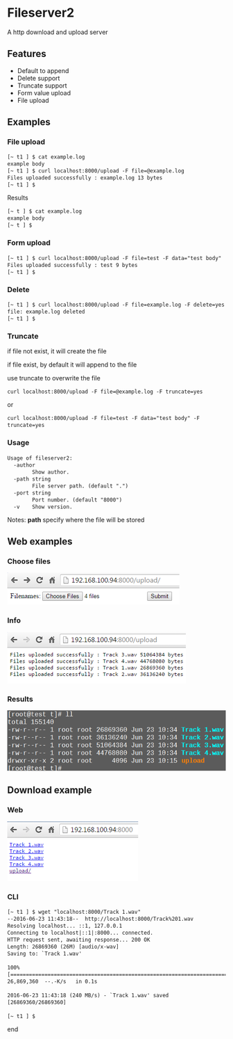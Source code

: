 # Fileserver2

A http download and upload server

## Features

* Default to append
* Delete support
* Truncate support
* Form value upload
* File upload

## Examples

### File upload

```
[~ t1 ] $ cat example.log 
example body
[~ t1 ] $ curl localhost:8000/upload -F file=@example.log
Files uploaded successfully : example.log 13 bytes 
[~ t1 ] $
```

Results

```
[~ t ] $ cat example.log 
example body
[~ t ] $ 
```

### Form upload

```
[~ t1 ] $ curl localhost:8000/upload -F file=test -F data="test body"
Files uploaded successfully : test 9 bytes 
[~ t1 ] $ 
```

### Delete

```
[~ t1 ] $ curl localhost:8000/upload -F file=example.log -F delete=yes 
file: example.log deleted
[~ t1 ] $ 
```

### Truncate
if file not exist, it will create the file

if file exist, by default it will append to the file

use truncate to overwrite the file

```
curl localhost:8000/upload -F file=@example.log -F truncate=yes 
```

or

```
curl localhost:8000/upload -F file=test -F data="test body" -F truncate=yes 
```

### Usage

```
Usage of fileserver2:
  -author
        Show author.
  -path string
        File server path. (default ".")
  -port string
        Port number. (default "8000")
  -v    Show version.
```

Notes: **path** specify where the file will be stored


## Web examples

### Choose files

![choose_files](doc/fileserver2-web1.png)

### Info

![choose_files](doc/fileserver2-web2.png)

### Results

![choose_files](doc/fileserver2-web3.png)

## Download example

### Web

![download](doc/fileserver2-web4.png)

### CLI

```
[~ t1 ] $ wget "localhost:8000/Track 1.wav"
--2016-06-23 11:43:18--  http://localhost:8000/Track%201.wav
Resolving localhost... ::1, 127.0.0.1
Connecting to localhost|::1|:8000... connected.
HTTP request sent, awaiting response... 200 OK
Length: 26869360 (26M) [audio/x-wav]
Saving to: `Track 1.wav'

100%[=============================================================================>] 26,869,360  --.-K/s   in 0.1s    

2016-06-23 11:43:18 (240 MB/s) - `Track 1.wav' saved [26869360/26869360]

[~ t1 ] $
```

end
